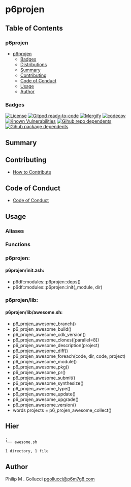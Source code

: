 # p6projen

## Table of Contents


### p6projen
- [p6projen](#p6projen)
  - [Badges](#badges)
  - [Distributions](#distributions)
  - [Summary](#summary)
  - [Contributing](#contributing)
  - [Code of Conduct](#code-of-conduct)
  - [Usage](#usage)
  - [Author](#author)

### Badges

[![License](https://img.shields.io/badge/License-Apache%202.0-yellowgreen.svg)](https://opensource.org/licenses/Apache-2.0)
[![Gitpod ready-to-code](https://img.shields.io/badge/Gitpod-ready--to--code-blue?logo=gitpod)](https://gitpod.io/#https://github.com/p6m7g8/p6projen)
[![Mergify](https://img.shields.io/endpoint.svg?url=https://gh.mergify.io/badges/p6m7g8/p6projen/&style=flat)](https://mergify.io)
[![codecov](https://codecov.io/gh/p6m7g8/p6projen/branch/master/graph/badge.svg?token=14Yj1fZbew)](https://codecov.io/gh/p6m7g8/p6projen)
[![Known Vulnerabilities](https://snyk.io/test/github/p6m7g8/p6projen/badge.svg?targetFile=package.json)](https://snyk.io/test/github/p6m7g8/p6projen?targetFile=package.json)
[![Gihub repo dependents](https://badgen.net/github/dependents-repo/p6m7g8/p6projen)](https://github.com/p6m7g8/p6projen/network/dependents?dependent_type=REPOSITORY)
[![Gihub package dependents](https://badgen.net/github/dependents-pkg/p6m7g8/p6projen)](https://github.com/p6m7g8/p6projen/network/dependents?dependent_type=PACKAGE)

## Summary

## Contributing

- [How to Contribute](CONTRIBUTING.md)

## Code of Conduct

- [Code of Conduct](https://github.com/p6m7g8/.github/blob/master/CODE_OF_CONDUCT.md)

## Usage


### Aliases


### Functions

### p6projen:

#### p6projen/init.zsh:

- p6df::modules::p6projen::deps()
- p6df::modules::p6projen::init(_module, dir)


### p6projen/lib:

#### p6projen/lib/awesome.sh:

- p6_projen_awesome_branch()
- p6_projen_awesome_build()
- p6_projen_awesome_cdk_version()
- p6_projen_awesome_clones([parallel=8])
- p6_projen_awesome_description(project)
- p6_projen_awesome_diff()
- p6_projen_awesome_foreach(code, dir, code, project)
- p6_projen_awesome_module()
- p6_projen_awesome_pkg()
- p6_projen_awesome_pr()
- p6_projen_awesome_submit()
- p6_projen_awesome_synthesize()
- p6_projen_awesome_type()
- p6_projen_awesome_update()
- p6_projen_awesome_upgrade()
- p6_projen_awesome_version()
- words projects = p6_projen_awesome_collect()



## Hier
```text
.
└── awesome.sh

1 directory, 1 file
```
## Author

Philip M . Gollucci <pgollucci@p6m7g8.com>
